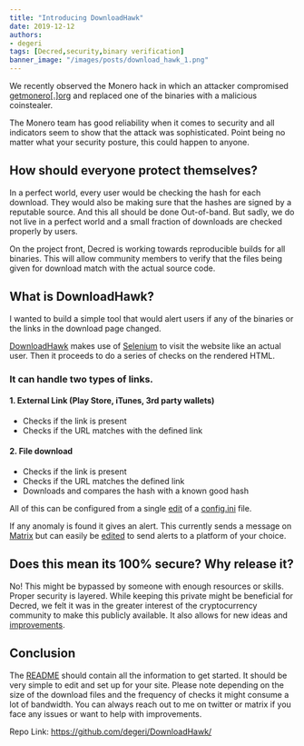 ```yaml
---
title: "Introducing DownloadHawk"
date: 2019-12-12
authors:
- degeri
tags: [Decred,security,binary verification]
banner_image: "/images/posts/download_hawk_1.png"
---
```


We recently observed the Monero hack in which an attacker compromised [getmonero[.]org](https://www.zdnet.com/article/official-monero-website-compromised-with-malware-that-steals-funds/) and replaced one of the binaries with a malicious coinstealer. 

The Monero team has good reliability when it comes to security and all indicators seem to show that the attack was sophisticated. Point being no matter what your security posture, this could happen to anyone.


<!--more-->

## How should everyone protect themselves? 

In a perfect world, every user would be checking the hash for each download. They would also be making sure that the hashes are signed by a reputable source. And this all should be done Out-of-band. But sadly, we do not live in a perfect world and a small fraction of downloads are checked properly by users. 

On the project front, Decred is working towards reproducible builds for all binaries. This will allow community members to verify that the files being given for download match with the actual source code.

## What is DownloadHawk?

I wanted to build a simple tool that would alert users if any of the binaries or the links in the download page changed. 

[DownloadHawk](https://github.com/degeri/DownloadHawk) makes use of [Selenium](https://selenium.dev/) to visit the website like an actual user. Then it proceeds to do a series of checks on the rendered HTML. 

### It can handle two types of links. 


#### 1. External Link (Play Store, iTunes, 3rd party wallets)

- Checks if the link is present
- Checks if the URL matches with the defined link

#### 2. File download 

- Checks if the link is present
- Checks if the URL matches the defined link
- Downloads and compares the hash with a known good hash


All of this can be configured from a single [edit](https://github.com/degeri/DownloadHawk#how-to-edit-the-configini-file) of a [config.ini](https://github.com/degeri/DownloadHawk/blob/master/config.ini) file. 

If any anomaly is found it gives an alert. This currently sends a message on [Matrix](https://matrix.org/) but can easily be [edited](https://github.com/degeri/DownloadHawk/blob/master/functions.py#L126) to send alerts to a platform of your choice.


## Does this mean its 100% secure? Why release it? 

No! This might be bypassed by someone with enough resources or skills. Proper security is layered. While keeping this private might be beneficial for Decred, we felt it was in the greater interest of the cryptocurrency community to make this publicly available. It also allows for new ideas and [improvements](https://github.com/degeri/DownloadHawk/issues).


## Conclusion

The [README](https://github.com/degeri/DownloadHawk/blob/master/README.md) should contain all the information to get started. It should be very simple to edit and set up for your site. Please note depending on the size of the download files and the frequency of checks it might consume a lot of bandwidth. You can always reach out to me on twitter or matrix if you face any issues or want to help with improvements.

Repo Link:
https://github.com/degeri/DownloadHawk/
